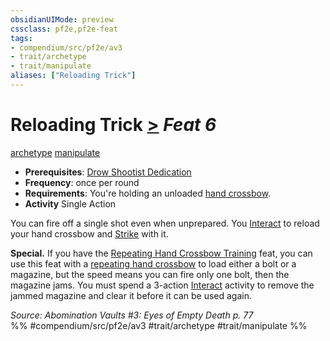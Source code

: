 ```yaml
---
obsidianUIMode: preview
cssclass: pf2e,pf2e-feat
tags:
- compendium/src/pf2e/av3
- trait/archetype
- trait/manipulate
aliases: ["Reloading Trick"]
---
```

# Reloading Trick  [>](chapter-9-playing-the-game.md#Actions "Single Action") *Feat 6*  
[archetype](archetype.md "Archetype Feat Trait")  [manipulate](manipulate.md "Manipulate General Trait")  

- **Prerequisites**: [Drow Shootist Dedication](drow-shootist-dedication-av3.md)
- **Frequency**: once per round
- **Requirements**: You're holding an unloaded [hand crossbow](hand-crossbow.md).
- **Activity** Single Action

You can fire off a single shot even when unprepared. You [Interact](interact.md) to reload your hand crossbow and [Strike](strike.md) with it.

**Special.** If you have the [Repeating Hand Crossbow Training](repeating-hand-crossbow-training-av3.md) feat, you can use this feat with a [repeating hand crossbow](repeating-hand-crossbow-g-g.md) to load either a bolt or a magazine, but the speed means you can fire only one bolt, then the magazine jams. You must spend a 3-action [Interact](interact.md) activity to remove the jammed magazine and clear it before it can be used again.

*Source: Abomination Vaults #3: Eyes of Empty Death p. 77*  
%% #compendium/src/pf2e/av3 #trait/archetype #trait/manipulate %%